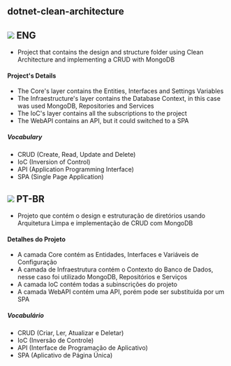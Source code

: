 <h2>dotnet-clean-architecture</h2>

<h2><img src='https://raw.githubusercontent.com/stevenrskelton/flag-icon/master/png/36/country-4x3/us.png'/> ENG</h2>

-   Project that contains the design and structure folder using Clean Architecture and implementing a CRUD with MongoDB

<h4>Project's Details</h4>

-   The Core's layer contains the Entities, Interfaces and Settings Variables
-   The Infraestructure's layer contains the Database Context, in this case was used MongoDB, Repositories and Services
-   The IoC's layer contains all the subscriptions to the project
-   The WebAPI contains an API, but it could switched to a SPA

<h5>Vocabulary</h5>

-   CRUD (Create, Read, Update and Delete)
-   IoC (Inversion of Control)
-   API (Application Programming Interface)
-   SPA (Single Page Application)

<h2><img src='https://raw.githubusercontent.com/stevenrskelton/flag-icon/master/png/36/country-4x3/br.png'/> PT-BR</h2>

-   Projeto que contém o design e estruturação de diretórios usando Arquitetura Limpa e implementação de CRUD com MongoDB

<h4>Detalhes do Projeto</h4>

-   A camada Core contém as Entidades, Interfaces e Variáveis de Configuração
-   A camada de Infraestrutura contém o Contexto do Banco de Dados, nesse caso foi utilizado MongoDB, Repositórios e Serviços
-   A camada IoC contém todas a subinscrições do projeto
-   A camada WebAPI contém uma API, porém pode ser substituída por um SPA

<h5>Vocabulário</h5>

-   CRUD (Criar, Ler, Atualizar e Deletar)
-   IoC (Inversão de Controle)
-   API (Interface de Programação de Aplicativo)
-   SPA (Aplicativo de Página Única)

